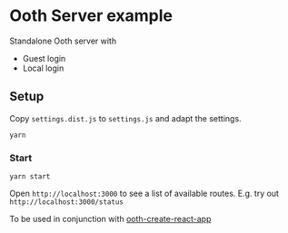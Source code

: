 # Ooth Server example

Standalone Ooth server with

* Guest login
* Local login

## Setup

Copy `settings.dist.js` to `settings.js` and adapt the settings.

```
yarn
```

### Start

```
yarn start
```

Open `http://localhost:3000` to see a list of available routes. E.g. try out `http://localhost:3000/status`

To be used in conjunction with [ooth-create-react-app](../ooth-create-react-app)
